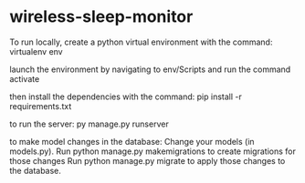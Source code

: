 # wireless-sleep-monitor

To run locally, create a python virtual environment with the command:
virtualenv env

launch the environment by navigating to env/Scripts and run the command activate

then install the dependencies with the command:
pip install -r requirements.txt

to run the server:
py manage.py runserver

to make model changes in the database:
Change your models (in models.py).
Run python manage.py makemigrations to create migrations for those changes
Run python manage.py migrate to apply those changes to the database.
